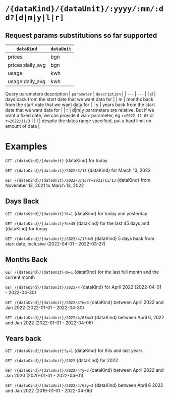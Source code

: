 
# `/{dataKind}/{dataUnit}/:yyyy/:mm/:dd?[d|m|y|l|r]`
Request params substitutions so far supported
---

| `dataKind`        | `dataUnit`    |
| ---               | ---           |
| prices            | bgn           |
| prices:daily_avg  | bgn           |
| usage             | kwh           |
| usage:daily_avg   | kwh           |

Query parameters description
| `parameter`   | `description`    |
| ---           | ---           |
| d             | days back from the start date that we want data for            |
| m             | months back from the start date that we want data for      |
| y             | years back from the start date that we want data for           |
| r             | d\|m\|y parameters are relative. But if we want a fixed date, we can provide it via `r` parameter, eg `r=2022-11-03` or `r=2022/11/3` |
| l             | despite the dates range specified, put a hard limit on amount of data           |
# Examples

`GET /{dataKind}/{dataUnit}`
{dataKind} for today

`GET /{dataKind}/{dataUnit}/2022/3/13`
{dataKind} for March 13, 2022

`GET /{dataKind}/{dataUnit}/2022/3/13?r=2021/11/13`
{dataKind} from November 13, 2021 to March 13, 2022 

## Days Back

`GET /{dataKind}/{dataUnit}?d=1`
{dataKind} for today and yesterday

`GET /{dataKind}/{dataUnit}?d=45`
{dataKind} for the last 45 days and {dataKind} for today

`GET /{dataKind}/{dataUnit}/2022/4/1?d=5`
{dataKind} 5 days back from start date, inclusive (2022-04-01 - 2022-03-27)

## Months Back

`GET /{dataKind}/{dataUnit}?m=1`
{dataKind} for the last full month and the current month

`GET /{dataKind}/{dataUnit}/2022/4`
{dataKind} for April 2022 (2022-04-01 - 2022-04-30)

`GET /{dataKind}/{dataUnit}/2022/4?m=3`
{dataKind} between April 2022 and Jan 2022 (2022-01-01 - 2022-04-30)

`GET /{dataKind}/{dataUnit}/2022/4/6?m=3`
{dataKind} between April 6, 2022 and Jan 2022 (2022-01-01 - 2022-04-06)

## Years back

`GET /{dataKind}/{dataUnit}?y=1`
{dataKind} for this and last years

`GET /{dataKind}/{dataUnit}/2022`
{dataKind} for 2022

`GET /{dataKind}/{dataUnit}/2022/4?y=2`
{dataKind} between April 2022 and Jan 2020 (2020-01-01 - 2022-04-01)

`GET /{dataKind}/{dataUnit}/2022/4/6?y=3`
{dataKind} between April 6 2022 and Jan 2022 (2019-01-01 - 2022-04-06)


